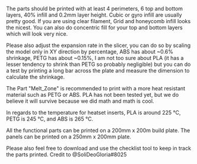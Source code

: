  The parts should be printed with at least 4 perimeters, 6 top and bottom layers, 40% infill and 0.2mm layer height. Cubic or gyro infill are usually pretty good. If you are using clear filament, Grid and honeycomb infill looks the nicest. You can also do concentric fill for your top and bottom layers which will look very nice.

  Please also adjust the expansion rate in the slicer, you can do so by scaling the model only in XY direction by percentage, ABS has about ~0.6% shrinkage, PETG has about ~0.15%, I am not too sure about PLA (it has a lesser tendency to shrink than PETG so probably negligible) but you can do a test by printing a long bar across the plate and measure the dimension to calculate the shrinkage.

  The Part "Melt_Zone" is recommended to print with a more heat resistant material such as PETG or ABS. PLA has not been tested yet, but we do believe it will survive because we did math and math is cool.

  In regards to the temperature for heatset inserts, PLA is around 225 °C, PETG is 245 °C, and ABS is 265 °C.

  All the functional parts can be printed on a 200mm x 200m build plate. The panels can be printed on a 250mm x 200mm plate.

Please also feel free to download and use the checklist tool to keep in track the parts printed.
Credit to @SoliDeoGloria#8025
